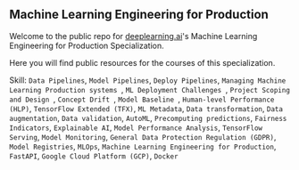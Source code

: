 ## Machine Learning Engineering for Production

Welcome to the public repo for [deeplearning.ai](https://www.deeplearning.ai/)'s Machine Learning Engineering for Production Specialization.

Here you will find public resources for the courses of this specialization.

Skill: `Data Pipelines`, `Model Pipelines`, `Deploy Pipelines`, `Managing Machine Learning Production systems `, `ML Deployment Challenges `, `Project Scoping and Design `, `Concept Drift `, `Model Baseline `, `Human-level Performance (HLP)`, `TensorFlow Extended (TFX)`, `ML Metadata`, `Data transformation`, `Data augmentation`, `Data validation`, `AutoML`, `Precomputing predictions`, `Fairness Indicators`, `Explainable AI`, `Model Performance Analysis`, `TensorFlow Serving`, `Model Monitoring`, `General Data Protection Regulation (GDPR)`, `Model Registries`, `MLOps`, `Machine Learning Engineering for Production`, `FastAPI`, `Google Cloud Platform (GCP)`, `Docker`
